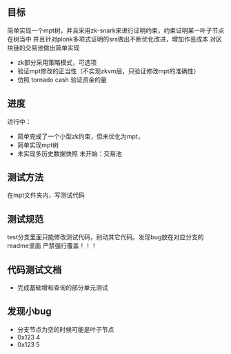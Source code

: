 ## 目标
简单实现一个mpt树，并且采用zk-snark来进行证明约束，约束证明某一叶子节点在树当中
并且针对plonk多项式证明的srs做出不断优化改进，增加作恶成本
对区块链的交易池做出简单实现
- zk部分采用策略模式，可选项
- 验证mpt修改的正当性（不实现zkvm层，只验证修改mpt的准确性）
- 仿照 tornado cash 验证资金的量

## 进度
进行中：
- 简单完成了一个小型zk约束，但未优化为mpt，
- 简单实现mpt树
- 未实现多历史数据快照
未开始：交易池


## 测试方法
在mpt文件夹内，写测试代码

## 测试规范
test分支里面只能修改测试代码，别动其它代码。发现bug放在对应分支的readme里面
严禁强行覆盖！！！


## 代码测试文档
- 完成基础增和查询的部分单元测试




## 发现小bug
- 分支节点为空的时候可能是叶子节点
- 0x123 4
- 0x123 5